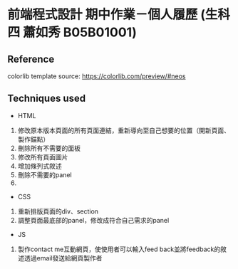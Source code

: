 # 前端程式設計 期中作業－個人履歷 (生科四 蕭如秀 B05B01001)
## Reference
colorlib template source: https://colorlib.com/preview/#neos
## Techniques used
* HTML
1. 修改原本版本頁面的所有頁面連結，重新導向至自己想要的位置（開新頁面、製作錨點）
2. 刪除所有不需要的面板
3. 修改所有頁面圖片
4. 增加條列式敘述
5. 刪除不需要的panel
6. 

* CSS
1. 重新排版頁面的div、section
2. 調整頁面最底部的panel，修改成符合自己需求的panel

* JS
1. 製作contact me互動網頁，使使用者可以輸入feed back並將feedback的敘述透過email發送給網頁製作者


